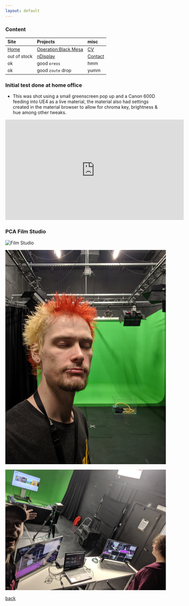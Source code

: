 ```yaml
---
layout: default
---
```


### Content

| Site         | Projects          | misc |
|:-------------|:------------------|:------|
| [Home](./index.md)           | [Operation:Black Mesa](./obm.md) | [CV](./OliverCurtis.pdf)  |
| out of stock | [nDisplay](./nDisplay.md)   | [Contact](./contact.md)  |
| ok           | good `oreos`      | hmm   |
| ok           | good `zoute` drop | yumm  |

### Initial test done at home office

* This was shot using a small greenscreen pop up and a Canon 600D feeding into UE4 as a live material, the material also had settings created in the material browser to allow for chroma key, brightness & hue among other tweaks.

<iframe width="560" height="315" src="https://www.youtube.com/embed/j4JwFVhmy_U" frameborder="0" allow="autoplay; encrypted-media" allowfullscreen></iframe>

### PCA Film Studio

![Film Studio](./images/projects/nDisplay/film_studio_3.jpg)

![Film Studio](./images/projects/nDisplay/film_studio_2.jpg)

![Film Studio](./images/projects/nDisplay/film_studio_1.jpg)

[back](./)